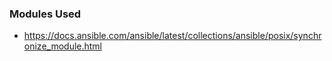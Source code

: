 ### Modules Used
- https://docs.ansible.com/ansible/latest/collections/ansible/posix/synchronize_module.html
